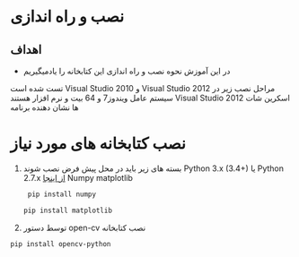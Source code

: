 # نصب و راه اندازی

## اهداف
* در این آموزش نحوه نصب و راه اندازی این کتابخانه را یاد‌میگیریم

 تست شده است Visual Studio 2010 و Visual Studio 2012 مراحل نصب زیر در سیستم عامل ویندوز7 و 64 بیت و نرم افزار
هستند Visual Studio 2012 اسکرین شات ها نشان دهنده برنامه

# نصب کتابخانه های مورد نیاز
1. بسته های زیر باید در محل پیش فرض نصب شوند
    Python 3.x (3.4+) یا Python 2.7.x [از اینجا](https://www.python.org/downloads)
    Numpy
    matplotlib
   
   ```bash
    pip install numpy
   ```
   
   ```bash
   pip install matplotlib
   ```
1.  توسط دستور open-cv نصب کتابخانه     
```bash
pip install opencv-python
```
